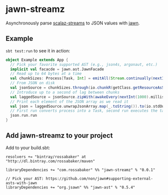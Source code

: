 # jawn-streamz

Asynchronously parse [scalaz-streams](http4s://github.com/scalaz/scalaz-stream)
to JSON values with [jawn](https://github.com/non/jawn).

## Example

`sbt test:run` to see it in action:

```Scala
object Example extends App {
  // Pick your favorite supported AST (e.g., json4s, argonaut, etc.)
  implicit val facacde = jawn.ast.JawnFacade
  // Read up to 64 bytes at a time
  val chunkSizes: Process[Task, Int] = emitAll(Stream.continually(nextInt(64)))
  // From JSON on disk
  val jsonSource = chunkSizes.through(io.chunkR(getClass.getResourceAsStream("/jawnstreamz/random.json")))
  // Introduce up to a second of lag between chunks
  val laggedSource = jsonSource.zipWith(awakeEvery(nextInt(1000).millis))((chunk, _) => chunk)
  // Print each element of the JSON array as we read it
  val json = laggedSource.unwrapJsonArray.map(_.toString()).to(io.stdOutLines)
  // First run converts process into a Task, second run executes the task for its effects
  json.run.run
}
```

## Add jawn-streamz to your project

Add to your build.sbt:

```
resolvers += "bintray/rossabaker" at "http://dl.bintray.com/rossabaker/maven"

libraryDependencies += "com.rossabaker" %% "jawn-streamz" % "0.0.1"

// Pick your AST: https://github.com/non/jawn#supporting-external-asts-with-jawn
libraryDependencies += "org.jsawn" %% "jawn-ast" % "0.5.4"
```

